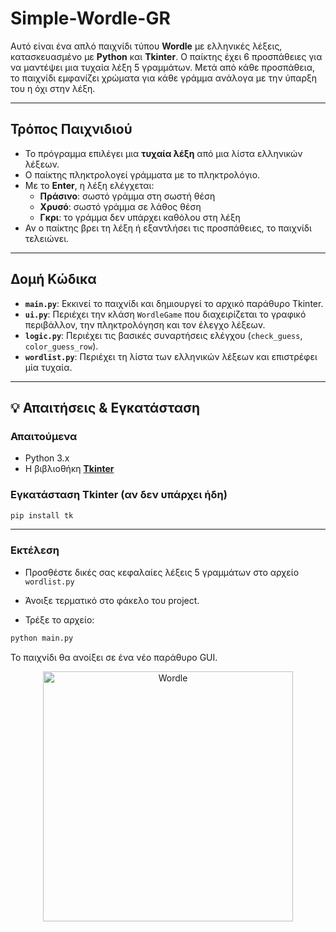 # Simple-Wordle-GR

Αυτό είναι ένα απλό παιχνίδι τύπου **Wordle** με ελληνικές λέξεις, κατασκευασμένο με **Python** και **Tkinter**. Ο παίκτης έχει 6 προσπάθειες για να μαντέψει μια τυχαία λέξη 5 γραμμάτων. Μετά από κάθε προσπάθεια, το παιχνίδι εμφανίζει χρώματα για κάθε γράμμα ανάλογα με την ύπαρξη του η όχι στην λέξη.

---

## Τρόπος Παιχνιδιού

- Το πρόγραμμα επιλέγει μια **τυχαία λέξη** από μια λίστα ελληνικών λέξεων.
- Ο παίκτης πληκτρολογεί γράμματα με το πληκτρολόγιο.
- Με το **Enter**, η λέξη ελέγχεται:
  - **Πράσινο**: σωστό γράμμα στη σωστή θέση
  - **Χρυσό**: σωστό γράμμα σε λάθος θέση
  - **Γκρι**: το γράμμα δεν υπάρχει καθόλου στη λέξη
- Αν ο παίκτης βρει τη λέξη ή εξαντλήσει τις προσπάθειες, το παιχνίδι τελειώνει.

---

## Δομή Κώδικα

- **`main.py`**: Εκκινεί το παιχνίδι και δημιουργεί το αρχικό παράθυρο Tkinter.
- **`ui.py`**: Περιέχει την κλάση `WordleGame` που διαχειρίζεται το γραφικό περιβάλλον, την πληκτρολόγηση και τον έλεγχο λέξεων.
- **`logic.py`**: Περιέχει τις βασικές συναρτήσεις ελέγχου (`check_guess`, `color_guess_row`).
- **`wordlist.py`**: Περιέχει τη λίστα των ελληνικών λέξεων και επιστρέφει μία τυχαία.


---

## 💡 Απαιτήσεις & Εγκατάσταση

### Απαιτούμενα
- Python 3.x
- Η βιβλιοθήκη [**Tkinter**](https://docs.python.org/3/library/tkinter.html)

### Εγκατάσταση Tkinter (αν δεν υπάρχει ήδη)
```bash
pip install tk
```
---

### Εκτέλεση

- Προσθέστε δικές σας κεφαλαίες λέξεις 5 γραμμάτων στο αρχείο `wordlist.py`

- Άνοιξε τερματικό στο φάκελο του project.

- Τρέξε το αρχείο:

```bash
python main.py
```

Το παιχνίδι θα ανοίξει σε ένα νέο παράθυρο GUI.

<p align="center">
  <img src="https://github.com/user-attachments/assets/6dbdb02b-74d1-467b-9968-0806f34b665e" alt="Wordle" width="400"/>
</p>



